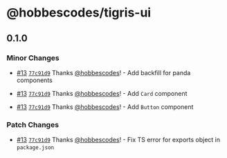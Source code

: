 # @hobbescodes/tigris-ui

## 0.1.0

### Minor Changes

- [#13](https://github.com/hobbescodes/tigris-ui/pull/13) [`77c91d9`](https://github.com/hobbescodes/tigris-ui/commit/77c91d905a2355cb50e446f333415189fc568b6d) Thanks [@hobbescodes](https://github.com/hobbescodes)! - Add backfill for panda components

- [#13](https://github.com/hobbescodes/tigris-ui/pull/13) [`77c91d9`](https://github.com/hobbescodes/tigris-ui/commit/77c91d905a2355cb50e446f333415189fc568b6d) Thanks [@hobbescodes](https://github.com/hobbescodes)! - Add `Card` component

- [#13](https://github.com/hobbescodes/tigris-ui/pull/13) [`77c91d9`](https://github.com/hobbescodes/tigris-ui/commit/77c91d905a2355cb50e446f333415189fc568b6d) Thanks [@hobbescodes](https://github.com/hobbescodes)! - Add `Button` component

### Patch Changes

- [#13](https://github.com/hobbescodes/tigris-ui/pull/13) [`77c91d9`](https://github.com/hobbescodes/tigris-ui/commit/77c91d905a2355cb50e446f333415189fc568b6d) Thanks [@hobbescodes](https://github.com/hobbescodes)! - Fix TS error for exports object in `package.json`
